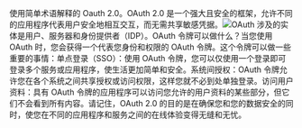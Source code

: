 使用简单术语解释的 Oauth 2.0。OAuth 2.0 是一个强大且安全的框架，允许不同的应用程序代表用户安全地相互交互，而无需共享敏感凭据。![](images/oAuth2.jpg)OAuth 涉及的实体是用户、服务器和身份提供者（IDP）。OAuth 令牌可以做什么？当您使用 OAuth 时，您会获得一个代表您身份和权限的 OAuth 令牌。这个令牌可以做一些重要的事情：单点登录（SSO）：使用 OAuth 令牌，您可以仅使用一个登录即可登录多个服务或应用程序，使生活更加简单和安全。系统间授权：OAuth 令牌允许您在各个系统之间共享授权或访问权限，这样您就不必到处单独登录。访问用户资料：具有 OAuth 令牌的应用程序可以访问您允许的用户资料的某些部分，但它们不会看到所有内容。请记住，OAuth 2.0 的目的是在确保您和您的数据安全的同时，使您在不同的应用程序和服务之间的在线体验变得无缝和无忧。